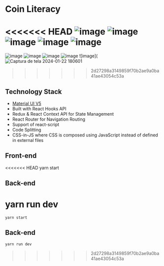 # Coin Literacy

<<<<<<< HEAD
![image](https://github.com/analiavictoria/coin_literacy/assets/58526878/4bd486a4-c6c6-413a-bb9e-43d4734fd9b9)
![image](https://github.com/analiavictoria/coin_literacy/assets/58526878/42a02812-39a2-46a2-9615-28df9c1d6b25)
![image](https://github.com/analiavictoria/coin_literacy/assets/58526878/fe2e1af4-e107-4f5d-ba36-6aa4ea91f23f)
![image](https://github.com/analiavictoria/coin_literacy/assets/58526878/0beaf977-c3cb-435c-a640-951297632a3c)
![image](https://github.com/analiavictoria/coin_literacy/assets/58526878/653d9049-3fb6-4cd7-a8f4-cd1af9ffd0f8)
=======
![image](https://github.com/analiavictoria/coin_literacy/assets/58526878/e7f03a0c-aaae-42c0-8a47-d61f446f238a)
![image](https://github.com/analiavictoria/coin_literacy/assets/58526878/42a02812-39a2-46a2-9615-28df9c1d6b25)
![image](https://github.com/analiavictoria/coin_literacy/assets/58526878/fe2e1af4-e107-4f5d-ba36-6aa4ea91f23f)
![image](https://github.com/analiavictoria/coin_literacy/assets/58526878/0beaf977-c3cb-435c-a640-951297632a3c)
![image](![Captura de tela 2024-01-22 180601](https://github.com/analiavictoria/coin_literacy/assets/58526878/f7b72102-b425-4307-81e3-49d910a376af)
>>>>>>> 2d27298a3149859f70b2ae9a0ba41ae43054c53a

## Technology Stack

-   [Material UI V5](https://material-ui.com/)
-   Built with React Hooks API
-   Redux & React Context API for State Management
-   React Router for Navigation Routing
-   Support of react-script
-   Code Splitting
-   CSS-in-JS where CSS is composed using JavaScript instead of defined in external files

## Front-end

<<<<<<< HEAD
yarn start

## Back-end 

yarn run dev
=======
`yarn start`

## Back-end 

`yarn run dev`
>>>>>>> 2d27298a3149859f70b2ae9a0ba41ae43054c53a
